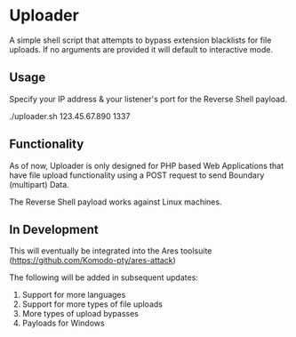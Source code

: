 # Uploader
A simple shell script that attempts to bypass extension blacklists for file uploads. If no arguments are provided it will default to interactive mode.

## Usage
Specify your IP address & your listener's port for the Reverse Shell payload.

./uploader.sh 123.45.67.890 1337

## Functionality
As of now, Uploader is only designed for PHP based Web Applications that have file upload functionality using a POST request to send Boundary (multipart) Data.

The Reverse Shell payload works against Linux machines.

## In Development
This will eventually be integrated into the Ares toolsuite (https://github.com/Komodo-pty/ares-attack)

The following will be added in subsequent updates:

1) Support for more languages
2) Support for more types of file uploads
3) More types of upload bypasses
4) Payloads for Windows
